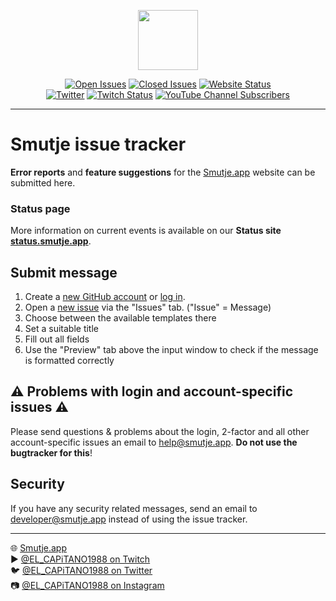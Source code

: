 <p align="center">
  <img src="https://smutje.app/assets/favicons/android-chrome-512x512.png" width="96px">
</p>

<p align="center">
  <a href="https://github.com/smutjebot/bug-tracker/issues?q=is%3Aopen+is%3Aissue"><img src="https://img.shields.io/github/issues-raw/smutjebot/bug-tracker.svg?label=Open Issues" alt="Open Issues"></a>
  <a href="https://github.com/smutjebot/bug-tracker/issues?q=is%3Aissue+is%3Aclosed"><img src="https://img.shields.io/github/issues-closed-raw/smutjebot/bug-tracker.svg?label=Closed Issues" alt="Closed Issues"></a>
  <a href="https://smutje.app"><img src="https://img.shields.io/website/https/smutje.app.svg?down_message=offline&label=Website&up_message=online" alt="Website Status"></a>
  <br>
  <a href="https://smutje.app/twitter"><img src="https://img.shields.io/twitter/follow/el_capitano1988.svg?label=el_capitano1988&style=social" alt="Twitter"></a>
  <a href="https://smutje.app/twitch"><img alt="Twitch Status" src="https://img.shields.io/twitch/status/el_capitano1988?label=el_capitano1988&style=social"></a>
  <a href="https://smutje.app/youtube"><img alt="YouTube Channel Subscribers" src="https://img.shields.io/youtube/channel/subscribers/UCUKIEOAk_bzq1fe_-J5HGNQ?label=el_capitano1988&style=social"></a>
</p>

---

# Smutje issue tracker

**Error reports** and **feature suggestions** for the [Smutje.app](https://smutje.app) website can be submitted here.

### Status page

More information on current events is available on our **Status site [status.smutje.app](https://status.smutje.app/status/app)**.

##  Submit message

1. Create a [new GitHub account](https://github.com/join) or [log in](https://github.com/login?return_to=%2Fsmutjebot%2Fbug-tracker).
2. Open a [new issue](https://github.com/smutjebot/bug-tracker/issues/new/choose) via the "Issues" tab. ("Issue" = Message)
3. Choose between the available templates there
4. Set a suitable title
5. Fill out all fields
6. Use the "Preview" tab above the input window to check if the message is formatted correctly

## ⚠️ Problems with login and account-specific issues ⚠️

Please send questions & problems about the login, 2-factor and all other account-specific issues an email to [help@smutje.app](mailto:help@smutje.app). **Do not use the bugtracker for this**!

## Security

If you have any security related messages, send an email to [developer@smutje.app](mailto:developer@smutje.app) instead of using the issue tracker.

----

🌐 [Smutje.app](https://smutje.app)    
▶  [@EL_CAPiTANO1988 on Twitch](https://smutje.app/twitch)    
🐦 [@EL_CAPiTANO1988 on Twitter](https://smutje.app/twitter)    
📷 [@EL_CAPiTANO1988 on Instagram](https://smutje.app/instagram)
